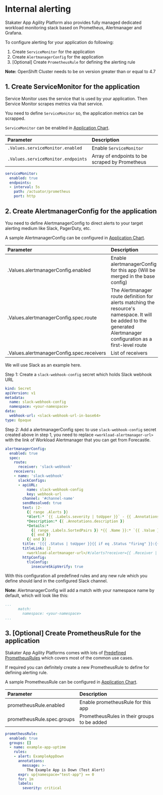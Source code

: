 # Internal alerting

Stakater App Agility Platform also provides fully managed dedicated workload monitoring stack based on Prometheus, Alertmanager and Grafana.

To configure alerting for your application do following:

1. Create `ServiceMonitor` for the application
2. Create `AlertmanagerConfig` for the application
3. [Optional] Create `PrometheusRule` for defining the alerting rule

**Note:** OpenShift Cluster needs to be on version greater than or equal to 4.7

## 1. Create ServiceMonitor for the application

Service Monitor uses the service that is used by your application. Then Service Monitor scrapes metrics via that service.

You need to define `ServiceMonitor` so, the application metrics can be scrapped.

`ServiceMonitor` can be enabled in [Application Chart](https://github.com/stakater-charts/application).

| Parameter | Description |
|:---|:---|
| `.Values.serviceMonitor.enabled` | Enable `ServiceMonitor`
| `.Values.serviceMonitor.endpoints` | Array of endpoints to be scraped by Prometheus

```yaml
serviceMonitor:
  enabled: true
  endpoints:
  - interval: 5s
    path: /actuator/prometheus
    port: http
```

## 2. Create AlertmanagerConfig for the application

You need to define AlertmanagerConfig to direct alerts to your target alerting medium like Slack, PagerDuty, etc.

A sample AlertmanagerConfig can be configured in [Application Chart](https://github.com/stakater-charts/application).

| Parameter | Description |
|:---|:---|
| .Values.alertmanagerConfig.enabled | Enable alertmanagerConfig for this app (Will be merged in the base config)
| .Values.alertmanagerConfig.spec.route | The Alertmanager route definition for alerts matching the resource's namespace. It will be added to the generated Alertmanager configuration as a first-level route
| .Values.alertmanagerConfig.spec.receivers | List of receivers  

We will use Slack as an example here.

Step 1: Create a `slack-webhook-config` secret which holds Slack webhook URL

```yaml
kind: Secret
apiVersion: v1
metadata:
  name: slack-webhook-config
  namespace: <your-namespace>
data:
  webhook-url: <slack-webhook-url-in-base64>
type: Opaque
```

Step 2: Add a alertmanagerConfig spec to use `slack-webhook-config` secret created above in step 1, you need to replace `<workload-alertmanager-url>` with the link of Workload Alertmanager that you can get from Forecastle.

```yaml
alertmanagerConfig:
  enabled: true
  spec:
    route:
      receiver: 'slack-webhook'
    receivers:
    - name: 'slack-webhook'
      slackConfigs:
      - apiURL: 
          name: slack-webhook-config
          key: webhook-url
        channel: '#channel-name'
        sendResolved: true
        text: |2-
          {{ range .Alerts }}
          *Alert:* `{{ .Labels.severity | toUpper }}` - {{ .Annotations.summary }}
          *Description:* {{ .Annotations.description }}
          *Details:*
            {{ range .Labels.SortedPairs }} *{{ .Name }}:* `{{ .Value }}`
            {{ end }}
          {{ end }}
        title: '[{{ .Status | toUpper }}{{ if eq .Status "firing" }}:{{ .Alerts.Firing | len }}{{ end }}] SAAP Alertmanager Event Notification'
        titleLink: |2
          <workload-alertmanager-url>/#/alerts?receiver={{ .Receiver | urlquery }}
        httpConfig:
          tlsConfig:
            insecureSkipVerify: true
```

With this configuration all predefined rules and any new rule which you define should land in the configured Slack channel.

**Note:**
AlertmanagerConfig will add a match with your namespace name by default, which will look like this:

```yaml
...
      match:
        namespace: <your-namespace>
...
```

## 3. [Optional] Create PrometheusRule for the application

Stakater App Agility Platforms comes with lots of [Predefined PrometheusRules](./predefined-prometheusrules.md) which covers most of the common use cases.

If required you can definitely create a new PrometheusRule to define for defining alerting rule.

A sample PrometheusRule can be configured in [Application Chart](https://github.com/stakater-charts/application).

| Parameter | Description |
|:---|:---|
| prometheusRule.enabled | Enable prometheusRule for this app
| prometheusRule.spec.groups | PrometheusRules in their groups to be added

```yaml
prometheusRule:
  enabled: true
  groups: []    
  - name: example-app-uptime
    rules:
    - alert: ExampleAppDown
      annotations:
        message: >-
          The Example App is Down (Test Alert)
      expr: up{namespace="test-app"} == 0
      for: 1m
      labels:
        severity: critical 
```
